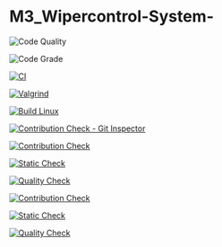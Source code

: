 # M3_Wipercontrol-System-
![Code Quality](https://api.codiga.io/project/33401/score/svg)

![Code Grade](https://api.codiga.io/project/33401/status/svg)


[![CI](https://github.com/Charu-20/M3_Wipercontrol-System-/actions/workflows/main.yml/badge.svg)](https://github.com/Charu-20/M3_Wipercontrol-System-/actions/workflows/main.yml)

[![Valgrind](https://github.com/Charu-20/M3_Wipercontrol-System-/actions/workflows/Valgrind.yml/badge.svg)](https://github.com/Charu-20/M3_Wipercontrol-System-/actions/workflows/Valgrind.yml)

[![Build Linux](https://github.com/Charu-20/M3_Wipercontrol-System-/actions/workflows/Build.yml/badge.svg)](https://github.com/Charu-20/M3_Wipercontrol-System-/actions/workflows/Build.yml)

[![Contribution Check - Git Inspector](https://github.com/Charu-20/M3_Wipercontrol-System-/actions/workflows/gitinsprcter.yml/badge.svg)](https://github.com/Charu-20/M3_Wipercontrol-System-/actions/workflows/gitinsprcter.yml)


[![Contribution Check](https://github.com/Charu-20/M3_Wipercontrol-System-/actions/workflows/Contribution.yml/badge.svg)](https://github.com/Charu-20/M3_Wipercontrol-System-/actions/workflows/Contribution.yml)

[![Static Check](https://github.com/Charu-20/M3_Wipercontrol-System-/actions/workflows/Static%20.yml/badge.svg)](https://github.com/Charu-20/M3_Wipercontrol-System-/actions/workflows/Static%20.yml)

[![Quality Check](https://github.com/Charu-20/M3_Wipercontrol-System-/actions/workflows/Quality.yml/badge.svg)](https://github.com/Charu-20/M3_Wipercontrol-System-/actions/workflows/Quality.yml)


[![Contribution Check](https://github.com/Charu-20/M3_Wipercontrol-System-/actions/workflows/Contribution.yml/badge.svg)](https://github.com/Charu-20/M3_Wipercontrol-System-/actions/workflows/Contribution.yml)

[![Static Check](https://github.com/Charu-20/M3_Wipercontrol-System-/actions/workflows/Static%20.yml/badge.svg)](https://github.com/Charu-20/M3_Wipercontrol-System-/actions/workflows/Static%20.yml)

[![Quality Check](https://github.com/Charu-20/M3_Wipercontrol-System-/actions/workflows/Quality.yml/badge.svg)](https://github.com/Charu-20/M3_Wipercontrol-System-/actions/workflows/Quality.yml)
